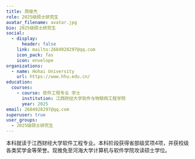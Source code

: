 ```yaml
---
title: 周俊杰
role: 2025级硕士研究生
avatar_filename: avatar.jpg
bio: 2025级硕士研究生
social:
  - display:
      header: false
    link: mailto:2684928297@qq.com
    icon_pack: fas
    icon: envelope
organizations:
  - name: Hohai University
    url: https://www.hhu.edu.cn/
education:
  courses:
    - course: 软件工程专业 学士
      institution: 江西财经大学软件与物联网工程学院
      year: 2025
email: 2684928297@qq.com
superuser: true
user_groups:
  - 2025级硕士研究生
---
```

本科就读于江西财经大学软件工程专业。本科阶段获得省部级奖项4项，并获校级各类奖学金等荣誉。现推免至河海大学计算机与软件学院攻读硕士学位。

